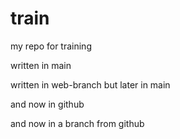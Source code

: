 # train
my repo for training

written in main


written in web-branch
but later in main

and now in github

and now in a branch from github

